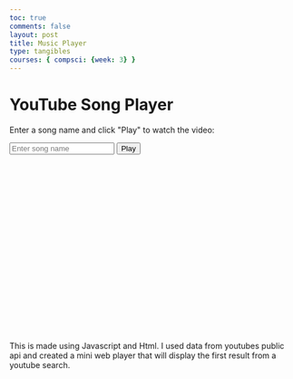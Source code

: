 ```yaml
---
toc: true
comments: false
layout: post
title: Music Player
type: tangibles
courses: { compsci: {week: 3} }
---
```


<html lang="en">
<head>
    <meta charset="UTF-8">
    <meta name="viewport" content="width=device-width, initial-scale=1.0">
    <title>YouTube Song Player</title>
</head>
<body>
    <h1>YouTube Song Player</h1>
    <p>Enter a song name and click "Play" to watch the video:</p>
    <input type="text" id="songName" placeholder="Enter song name">
    <button id="playButton">Play</button>
    <div id="playerContainer">
        <!-- YouTube Embedded Player -->
        <iframe id="youtubePlayer" width="560" height="315" frameborder="0" allowfullscreen></iframe>
    </div>
    <script>
        const apiKey ='AIzaSyDIXtWwfFj3rwlD7yaKvJIkqHjfWUdwG18';
        const playButton = document.getElementById("playButton");
        const songNameInput = document.getElementById("songName");
        const youtubePlayer = document.getElementById("youtubePlayer");
        playButton.addEventListener("click", () => {
            // Get the song name entered by the user
            const songName = songNameInput.value;
            // Use the YouTube Data API to search for the video
            fetch(`https://www.googleapis.com/youtube/v3/search?key=${apiKey}&q=${encodeURIComponent(songName)}&type=video`)
                .then(response => response.json())
                .then(data => {
                    if (data.items && data.items.length > 0) {
                        // Get the video ID of the first search result
                        const videoId = data.items[0].id.videoId;
                        // Set the video source in the embedded player
                        youtubePlayer.src = `https://www.youtube.com/embed/${videoId}`;
                    } else {
                        alert("No matching videos found.");
                    }
                })
                .catch(error => {
                    console.error("Error fetching video data:", error);
                    alert("An error occurred while fetching video data.");
                });
        });
    </script>
</body>
</html>

This is made using Javascript and Html. I used data from youtubes public api and created a mini web player that will display the first result from a youtube search.